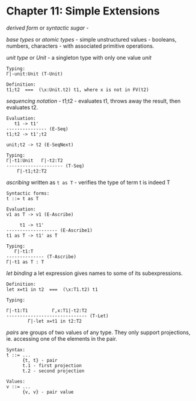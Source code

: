 # Chapter 11: Simple Extensions

_derived form_ or _syntactic sugar_ -

_base types_ or _atomic types_ - simple unstructured values - booleans, numbers, characters - with associated primitive operations.

_unit type_ or _Unit_ - a singleton type with only one value _unit_

```
Typing:
Γ|-unit:Unit (T-Unit)

Definition:
t1;t2  ===  (\x:Unit.t2) t1, where x is not in FV(t2)
```

_sequencing notation_ - t1;t2 - evaluates t1, throws away the result, then evaluates t2.
```
Evaluation:
   t1 -> t1'
--------------- (E-Seq)
t1;t2 -> t1';t2

unit;t2 -> t2 (E-SeqNext)

Typing:
Γ|-t1:Unit   Γ|-t2:T2
--------------------- (T-Seq)
    Γ|-t1;t2:T2
```

_ascribing_ written as `t as T` - verifies the type of term t is indeed T

```
Syntactic forms:
t ::= t as T

Evaluation:
v1 as T -> v1 (E-Ascribe)

     t1 -> t1'
------------------- (E-Ascribe1)
t1 as T -> t1' as T

Typing:
   Γ|-t1:T
-------------- (T-Ascribe)
Γ|-t1 as T : T

```

_let binding_  a let expression gives names to some of its subexpressions.

```
Definition:
let x=t1 in t2  ===  (\x:T1.t2) t1

Typing:

Γ|-t1:T1         Γ,x:T1|-t2:T2
------------------------------ (T-Let)
        Γ|-let x=t1 in t2:T2
```

_pairs_ are groups of two values of any type. They only support projections,
ie. accessing one of the elements in the pair.

```
Syntax:
t ::= ...
      {t, t} - pair
      t.1 - first projection
      t.2 - second projection

Values:
v ::= ...
      {v, v} - pair value
```
